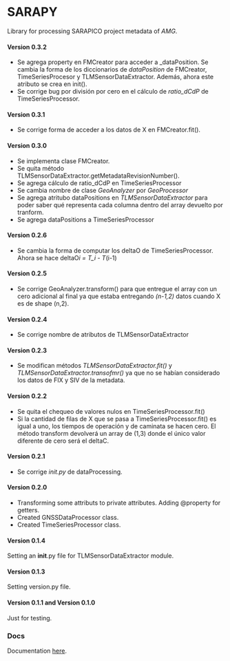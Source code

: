 # SARAPY

Library for processing SARAPICO project metadata of _AMG_.

#### Version 0.3.2

- Se agrega property en FMCreator para acceder a \_dataPosition. Se cambia la forma de los diccionarios de _dataPosition_ de FMCreator, TimeSeriesProcesor y TLMSensorDataExtractor. Además, ahora este atributo se crea en init().
- Se corrige bug por división por cero en el cálculo de _ratio_dCdP_ de TimeSeriesProcessor.

#### Version 0.3.1

- Se corrige forma de acceder a los datos de X en FMCreator.fit().

#### Version 0.3.0

- Se implementa clase FMCreator.
- Se quita método TLMSensorDataExtractor.getMetadataRevisionNumber().
- Se agrega cálculo de ratio_dCdP en TimeSeriesProcessor
- Se cambia nombre de clase _GeoAnalyzer_ por _GeoProcessor_
- Se agrega atritubo dataPositions en _TLMSensorDataExtractor_ para poder saber qué representa cada columna dentro del array devuelto por tranform.
- Se agrega dataPositions a TimeSeriesProcessor

#### Version 0.2.6

- Se cambia la forma de computar los deltaO de TimeSeriesProcessor. Ahora se hace deltaO*i = T_i - T*(i-1)

#### Version 0.2.5

- Se corrige GeoAnalyzer.transform() para que entregue el array con un cero adicional al final ya que estaba entregando _(n-1,2)_ datos cuando X es de shape (n,2).

#### Version 0.2.4

- Se corrige nombre de atributos de TLMSensorDataExtractor

#### Version 0.2.3

- Se modifican métodos _TLMSensorDataExtractor.fit()_ y _TLMSensorDataExtractor.transofmr()_ ya que no se habían considerado los datos de FIX y SIV de la metadata.

#### Version 0.2.2

- Se quita el chequeo de valores nulos en TimeSeriesProcessor.fit()
- Si la cantidad de filas de X que se pasa a TimeSeriesProcessor.fit() es igual a uno, los tiempos de operación y de caminata se hacen cero. El método transform devolverá un array de (1,3) donde el único valor diferente de cero será el deltaC.

#### Version 0.2.1

- Se corrige _init.py_ de dataProcessing.

#### Version 0.2.0

- Transforming some attributs to private attributes. Adding @property for getters.
- Created GNSSDataProcessor class.
- Created TimeSeriesProcessor class.

#### Version 0.1.4

Setting an **init**.py file for TLMSensorDataExtractor module.

#### Version 0.1.3

Setting version.py file.

#### Version 0.1.1 and Version 0.1.0

Just for testing.

### Docs

Documentation [here](https://github.com/lucasbaldezzari/sarapy/blob/main/docs/Docs.md).
